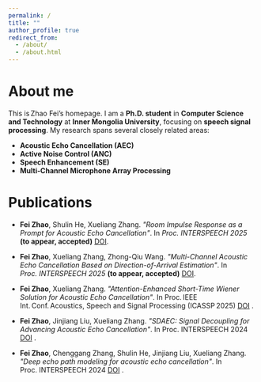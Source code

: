 ```yaml
---
permalink: /
title: ""
author_profile: true
redirect_from: 
  - /about/
  - /about.html
---
```

About me
======
This is Zhao Fei’s homepage. I am a **Ph.D. student** in **Computer Science and Technology** at **Inner Mongolia University**, focusing on **speech signal processing**. My research spans several closely related areas:

- **Acoustic Echo Cancellation (AEC)**
- **Active Noise Control (ANC)**
- **Speech Enhancement (SE)**
- **Multi‑Channel Microphone Array Processing**


Publications
======
- **Fei Zhao**, Shulin He, Xueliang Zhang.
*"Room Impulse Response as a Prompt for Acoustic Echo Cancellation"*.
In _Proc. INTERSPEECH 2025_ **(to appear, accepted)**
[DOI](https://arxiv.org/abs/2505.22051).

- **Fei Zhao**, Xueliang Zhang, Zhong-Qiu Wang.
*"Multi-Channel Acoustic Echo Cancellation Based on Direction-of-Arrival Estimation"*.
In _Proc. INTERSPEECH 2025_ **(to appear, accepted)**
[DOI](https://arxiv.org/pdf/2505.19493).

- **Fei Zhao**, Xueliang Zhang.
*"Attention-Enhanced Short-Time Wiener Solution for Acoustic Echo Cancellation"*.
In Proc. IEEE Int. Conf. Acoustics, Speech and Signal Processing (ICASSP 2025)
[DOI](https://ieeexplore.ieee.org/abstract/document/10889065/) .

- **Fei Zhao**, Jinjiang Liu, Xueliang Zhang.
*"SDAEC: Signal Decoupling for Advancing Acoustic Echo Cancellation"*.
In Proc. INTERSPEECH 2024
[DOI](https://www.isca-archive.org/interspeech_2024/zhao24b_interspeech.pdf) .

- **Fei Zhao**, Chenggang Zhang, Shulin He, Jinjiang Liu, Xueliang Zhang.
*"Deep echo path modeling for acoustic echo cancellation"*.
In Proc. INTERSPEECH 2024
[DOI](https://www.isca-archive.org/interspeech_2024/zhao24_interspeech.pdf) .

<!-- 
Under Review
======
- **Pengjie Shen**, Kangrui Chen, Shulin He, Pengru Chen, Shuqi Yuan, He Kong, Xueliang Zhang, Zhong-Qiu Wang
*Listen to Extract: Onset-Prompted Target Speaker Extraction*.
Submitted to _IEEE/ACM Transactions on Audio, Speech and Language Processing (TASLP)_, **under review**
[Preprint]([https://arxiv.org/abs/2506.12345](https://arxiv.org/abs/2505.05114)) ·
-->
